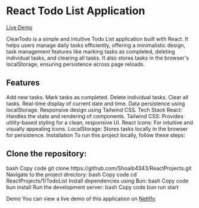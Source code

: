 <h1>React Todo List Application</h1>
<a href="https://cleartodo.netlify.app/">Live Demo </a>

ClearTodo is a simple and intuitive Todo List application built with React. It helps users manage daily tasks efficiently, offering a minimalistic design, task management features like marking tasks as completed, deleting individual tasks, and clearing all tasks. It also stores tasks in the browser's localStorage, ensuring persistence across page reloads.

<h2>Features</h2>
Add new tasks.
Mark tasks as completed.
Delete individual tasks.
Clear all tasks.
Real-time display of current date and time.
Data persistence using localStorage.
Responsive design using Tailwind CSS.
Tech Stack
React: Handles the state and rendering of components.
Tailwind CSS: Provides utility-based styling for a clean, responsive UI.
React Icons: For intuitive and visually appealing icons.
LocalStorage: Stores tasks locally in the browser for persistence.
Installation
To run this project locally, follow these steps:

<h2>Clone the repository:</h2>
bash
Copy code
git clone https://github.com/Shoaib4343/ReactProjects.git
Navigate to the project directory:
bash
Copy code
cd ReactProjects/1)TodoList
Install dependencies using Bun:
bash
Copy code
bun install
Run the development server:
bash
Copy code
bun run start

Demo
You can view a live demo of this application on <a href="https://cleartodo.netlify.app/">Netlify</a>.

